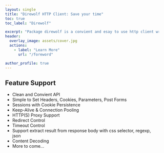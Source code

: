 ```yaml
---
layout: single
title: "Direwolf HTTP Client: Save your time"
toc: true
toc_label: "Direwolf"

excerpt: "Package direwolf is a convient and esay to use http client written in Golang."
header:
  overlay_image: assets/cover.jpg
  actions:
    - label: "Learn More"
      url: "/foreword"

author_profile: true
---
```


## Feature Support

- Clean and Convient API
- Simple to Set Headers, Cookies, Parameters, Post Forms
- Sessions with Cookie Persistence
- Keep-Alive & Connection Pooling
- HTTP(S) Proxy Support
- Redirect Control
- Timeout Control
- Support extract result from response body with css selector, regexp, json
- Content Decoding
- More to come...

